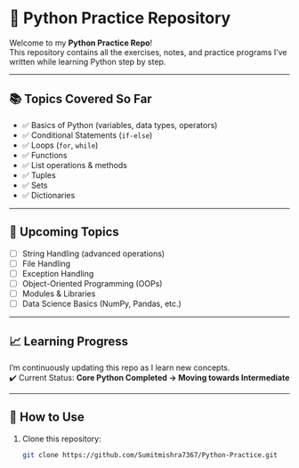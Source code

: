 # 🐍 Python Practice Repository

Welcome to my **Python Practice Repo**!  
This repository contains all the exercises, notes, and practice programs I’ve written while learning Python step by step.  

---

## 📚 Topics Covered So Far
- ✅ Basics of Python (variables, data types, operators)
- ✅ Conditional Statements (`if-else`)
- ✅ Loops (`for`, `while`)
- ✅ Functions
- ✅ List operations & methods
- ✅ Tuples
- ✅ Sets
- ✅ Dictionaries

---

## 🚀 Upcoming Topics
- [ ] String Handling (advanced operations)
- [ ] File Handling
- [ ] Exception Handling
- [ ] Object-Oriented Programming (OOPs)
- [ ] Modules & Libraries
- [ ] Data Science Basics (NumPy, Pandas, etc.)

---

## 📈 Learning Progress
I’m continuously updating this repo as I learn new concepts.  
✔️ Current Status: **Core Python Completed → Moving towards Intermediate**  

---

## 🔧 How to Use
1. Clone this repository:
   ```bash
   git clone https://github.com/Sumitmishra7367/Python-Practice.git

